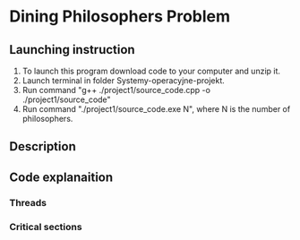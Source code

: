 # Dining Philosophers Problem

## Launching instruction 
1. To launch this program download code to your computer and unzip it. 
2. Launch terminal in folder Systemy-operacyjne-projekt.
3. Run command "g++ ./project1/source_code.cpp -o ./project1/source_code"
4. Run command "./project1/source_code.exe N", where N is the number of philosophers.

## Description

## Code explanaition

### Threads

### Critical sections
